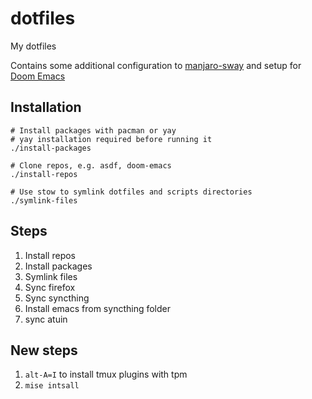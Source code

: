 # dotfiles

My dotfiles

Contains some additional configuration to [manjaro-sway] and setup for [Doom Emacs][doom-emacs]

## Installation

``` shell
# Install packages with pacman or yay
# yay installation required before running it
./install-packages

# Clone repos, e.g. asdf, doom-emacs
./install-repos

# Use stow to symlink dotfiles and scripts directories
./symlink-files
```

[manjaro-sway]: https://github.com/manjaro-sway/manjaro-sway
[doom-emacs]: https://github.com/doomemacs/doomemacs

## Steps

1. Install repos
1. Install packages
1. Symlink files
1. Sync firefox
1. Sync syncthing
1. Install emacs from syncthing folder
1. sync atuin


## New steps
1. `alt-A=I` to install tmux plugins with tpm
1. `mise intsall`
